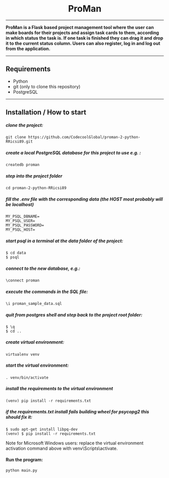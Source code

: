 <h1 style="text-align: center;">ProMan</h1>

***
**ProMan is a Flask based project management tool where the user can make boards for their projects and assign task cards to them, according in which status the task is. If one task is finished they can drag it and drop it to the current status column. Users can also register, log in and log out from the application.**
***
## Requirements

* Python
* git (only to clone this repository)
* PostgreSQL

***

## Installation / How to start
##### clone the project:
```
git clone https://github.com/CodecoolGlobal/proman-2-python-RRicsi89.git
```

##### create a local PostgreSQL database for this project to use e.g. :
```
createdb proman
```
##### step into the project folder
```
cd proman-2-python-RRicsi89
```
##### fill the .env file with the corresponding data (the HOST most probably will be localhost)
```
MY_PSQL_DBNAME=
MY_PSQL_USER=
MY_PSQL_PASSWORD=
MY_PSQL_HOST=
```
##### start psql in a terminal at the data folder of the project:
```
$ cd data
$ psql
```

##### connect to the new database, e.g.:
```
\connect proman
```
##### execute the commands in the SQL file:
```
\i proman_sample_data.sql
```
##### quit from postgres shell and step back to the project root folder:
```
$ \q
$ cd ..
```
##### create virtual environment:
```
virtualenv venv
```
##### start the virtual environment:
```
. venv/bin/activate
```
##### install the requirements to the virtual environment
```
(venv) pip install -r requirements.txt
```

##### if the requirements.txt install fails building wheel for psycopg2 this should fix it:
```
$ sudo apt-get install libpq-dev
(venv) $ pip install -r requirements.txt
```

Note for Microsoft Windows users: replace the virtual environment activation command above with venv\Scripts\activate.

#### Run the program: 
```
python main.py
```
